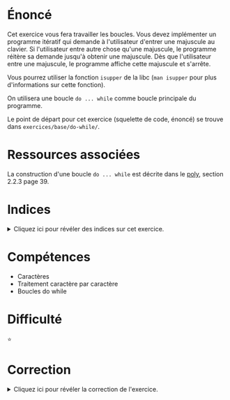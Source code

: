 # Énoncé

Cet exercice vous fera travailler les boucles. Vous devez
implémenter un programme itératif qui demande à l'utilisateur
d'entrer une majuscule au clavier. Si l'utilisateur entre autre
chose qu'une majuscule, le programme réitère sa demande jusqu'à
obtenir une majuscule. Dès que l'utilisateur entre une majuscule, le
programme affiche cette majuscule et s'arrête.

Vous pourrez utiliser la fonction `isupper` de la libc (`man isupper`
pour plus d'informations sur cette fonction).

On utilisera une boucle `do ... while` comme boucle principale du
programme.

Le point de départ pour cet exercice (squelette de code, énoncé) se
trouve dans `exercices/base/do-while/`.

# Ressources associées

La construction d'une boucle `do ... while` est décrite dans le [poly](http://formationc.pages.ensimag.fr/prepa/prof/docs/poly-c.pdf), section 2.2.3 page 39.

# Indices

<details>
<summary>Cliquez ici pour révéler des indices sur cet exercice.</summary>
<br>

* `getc` permet de récupérer un caractère entré au clavier (`man
  getc`) ;
* `isupper` permet de tester si un caractère est une majuscule (`man
  isupper`) ;
* quand l'utilisateur entre un caractère au clavier, il valide son
  choix en appuyant sur la touche entrée. Ça fait donc deux caractères
  présents sur l'entrée standard : le caractère de l'utilisateur et le
  caractère spécial de retour à la ligne. Faites attention à ce que
  votre programme ne traite pas ce caractère supplémentaire.

</details>

# Compétences

* Caractères
* Traitement caractère par caractère
* Boucles do while

# Difficulté

:star:
# Correction

<details>
<summary>Cliquez ici pour révéler la correction de l'exercice.</summary>
#### Corrigé du fichier Makefile

```make
CC=gcc
CFLAGS=-std=c99 -Wall -Wextra -g

all: do-while

.PHONY: clean
clean:
	rm -f *~ *.o do-while

```

#### Corrigé du fichier do-while.c

```c
#include <stdlib.h>
#include <stdio.h>
#include <ctype.h>     // pour isupper

int main(void)
{
    char maj;

    do {
        /*
            À la différence d'une boucle while, do ... while
            garantit qu'on entre au moins une fois dans le corps de
            la boucle. On évite ainsi d'initialiser la variable maj à
            une valeur particulière, puisqu'elle sera forcément
            affectée avant le test isupper(maj).
        */
        printf("Entrez une majuscule : ");

        /* On récupère un caractère au clavier. */
        maj = getc(stdin);

        /*
            Quand on entre un caractère au clavier, on en tape en
            fait deux: le caractère en question, puis le caractère
            'entrée' pour valider notre choix. Ce caractère
            supplémentaire est placé dans une mémoire tampon, en
            attendant d'être lu par un prochain appel à getc par
            exemple. Ce caractère ne doit pas être traité par notre
            boucle principale, c'est pourquoi on vide explicitement
            la mémoire tampon associée à l'entrée standard par un
            appel à getc jusqu'à tomber sur le caractère de retour
            a la ligne '\n'.
            La boucle ci-dessous permet également de gérer le cas ou
            l'utilisateur entre plusieurs caractères au clavier avant
            d'appuyer sur 'entrée'
         */
        char nl;
        do {
            nl = getc(stdin);
        } while (nl != '\n');

        /* On s'arrête dès que le caractère est une majuscule. */
    } while (!isupper(maj));

    printf("Votre majuscule : %c\n", maj);

    return EXIT_SUCCESS;
}

```


</details>
